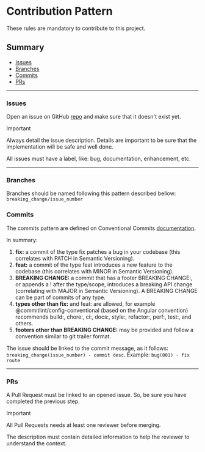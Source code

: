 # Contribution Pattern

These rules are mandatory to contribute to this project.

## Summary
* [Issues](#Issues)
* [Branches](#Branches)
* [Commits](#Commits)
* [PRs](#PRs)

*** 

### Issues
Open an issue on GitHub [repo](https://github.com/HermesFoods/hermes-foods/issues) and make sure that it doesn't exist yet. 

> [!IMPORTANT]  
> Always detail the issue description. Details are important to be sure that the implementation will be safe and well done.
>
> All issues must have a label, like: bug, documentation, enhancement, etc.

***

### Branches
Branches should be named following this pattern described bellow:
```breaking_change/issue_number```

### Commits

The commits pattern are defined on Conventional Commits [documentation](https://www.conventionalcommits.org/en/v1.0.0/).

In summary:
1. **fix:** a commit of the type fix patches a bug in your codebase (this correlates with PATCH in Semantic Versioning).
2. **feat:** a commit of the type feat introduces a new feature to the codebase (this correlates with MINOR in Semantic Versioning).
3. **BREAKING CHANGE:** a commit that has a footer BREAKING CHANGE:, or appends a ! after the type/scope, introduces a breaking API change (correlating with MAJOR in Semantic Versioning). A BREAKING CHANGE can be part of commits of any type.
4. **types other than fix:** and feat: are allowed, for example @commitlint/config-conventional (based on the Angular convention) recommends build:, chore:, ci:, docs:, style:, refactor:, perf:, test:, and others.
5. **footers other than BREAKING CHANGE:** <description> may be provided and follow a convention similar to git trailer format.


The issue should be linked to the commit message, as it follows: ```breaking_change(issue_number) - commit desc```. Example: ```bug(001) - fix route```

*** 

### PRs

A Pull Request must be linked to an opened issue. So, be sure you have completed the previous step.

> [!IMPORTANT]  
> All Pull Requests needs at least one reviewer before merging.
> 
> The description must contain detailed information to help the reviewer to understand the context.

